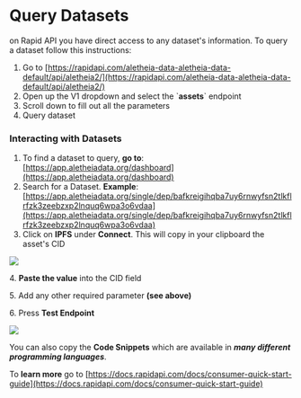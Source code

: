 # Query Datasets

on Rapid API you have direct access to any dataset's information. To query a dataset follow this instructions:

1. Go to [https://rapidapi.com/aletheia-data-aletheia-data-default/api/aletheia2/](https://rapidapi.com/aletheia-data-aletheia-data-default/api/aletheia2/)
2. Open up the V1 dropdown and select the \`**assets**\` endpoint
3. Scroll down to fill out all the parameters
4. Query dataset

### Interacting with Datasets

1. To find a dataset to query, **go to**: [https://app.aletheiadata.org/dashboard](https://app.aletheiadata.org/dashboard)
2. Search for a Dataset. **Example**: [https://app.aletheiadata.org/single/dep/bafkreigihqba7uy6rnwyfsn2tlkflrfzk3zeebzxp2lnquq6wpa3o6vdaa](https://app.aletheiadata.org/single/dep/bafkreigihqba7uy6rnwyfsn2tlkflrfzk3zeebzxp2lnquq6wpa3o6vdaa)
3. Click on **IPFS** under **Connect**. This will copy in your clipboard the asset's CID

![](../../.gitbook/assets/app.aletheiadata.org\_single\_dep\_bafkreigihqba7uy6rnwyfsn2tlkflrfzk3zeebzxp2lnquq6wpa3o6vdaa.png)

&#x20;  4\. **Paste the value** into the CID field

&#x20;  5\. Add any other required parameter **(see above)**

&#x20;  6\. Press **Test Endpoint**

![](../../.gitbook/assets/rapidapi.com\_aletheia-data-aletheia-data-default\_api\_aletheia2-min.png)

You can also copy the **Code Snippets** which are available in _**many different programming languages**_.

To **learn more** go to [https://docs.rapidapi.com/docs/consumer-quick-start-guide](https://docs.rapidapi.com/docs/consumer-quick-start-guide)

